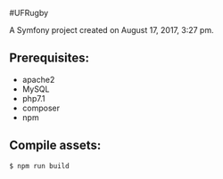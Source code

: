#UFRugby

A Symfony project created on August 17, 2017, 3:27 pm.

## Prerequisites:

- apache2
- MySQL
- php7.1
- composer
- npm

## Compile assets:

`$ npm run build`


